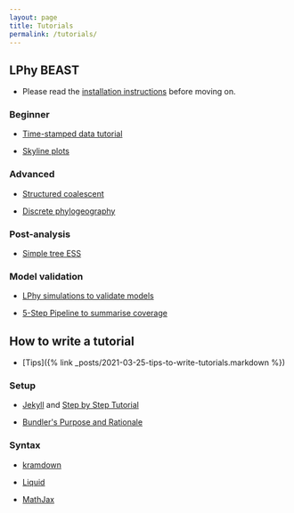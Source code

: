 ```yaml
---
layout: page
title: Tutorials
permalink: /tutorials/
---
```


## LPhy BEAST

* Please read the [installation instructions](setup.md) before moving on.

### Beginner

* [Time-stamped data tutorial](tutorials/time-stamped-data.md)

* [Skyline plots](tutorials/skyline-plots.md)

### Advanced

* [Structured coalescent](tutorials/structured-coalescent.md)

* [Discrete phylogeography](tutorials/discrete-phylogeography.md)

### Post-analysis

* [Simple tree ESS](tutorials/tree-ess.md)

### Model validation

* [LPhy simulations to validate models](model-validation)

* [5-Step Pipeline to summarise coverage](https://github.com/walterxie/TraceR/blob/master/examples/Pipeline.md)


## How to write a tutorial 

* [Tips]({% link _posts/2021-03-25-tips-to-write-tutorials.markdown %})

### Setup

* [Jekyll](https://jekyllrb.com/docs/) and [Step by Step Tutorial](https://jekyllrb.com/docs/step-by-step/01-setup/)

* [Bundler's Purpose and Rationale](https://bundler.io/rationale.html)

### Syntax

* [kramdown](https://kramdown.gettalong.org/syntax.html)

* [Liquid](https://shopify.github.io/liquid/basics/introduction/)

* [MathJax](http://docs.mathjax.org/en/latest/input/tex/index.html)




